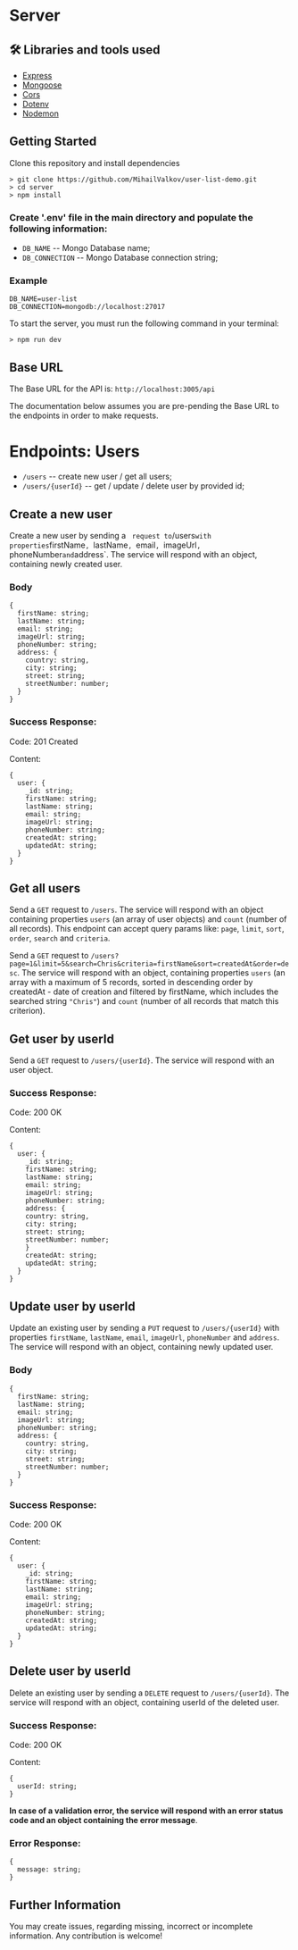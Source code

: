 # Server

## 🛠 Libraries and tools used

- [Express](https://expressjs.com/)
- [Mongoose](https://mongoosejs.com/)
- [Cors](https://github.com/expressjs/cors)
- [Dotenv](https://github.com/motdotla/dotenv)
- [Nodemon](https://github.com/remy/nodemon)

## Getting Started

Clone this repository and install dependencies

```
> git clone https://github.com/MihailValkov/user-list-demo.git
> cd server
> npm install
```

### Create '.env' file in the main directory and populate the following information:

- `DB_NAME` -- Mongo Database name;
- `DB_CONNECTION` -- Mongo Database connection string;

### Example

```
DB_NAME=user-list
DB_CONNECTION=mongodb://localhost:27017
```

To start the server, you must run the following command in your terminal:

```
> npm run dev
```

## Base URL

The Base URL for the API is: `http://localhost:3005/api`

The documentation below assumes you are pre-pending the Base URL to the endpoints in order to make requests.

# Endpoints: Users

- `/users` -- create new user / get all users;
- `/users/{userId}` -- get / update / delete user by provided id;

## Create a new user

Create a new user by sending a ` request to`/users`with properties`firstName`, `lastName`, `email`, `imageUrl`, `phoneNumber`and`address`. The service will respond with an object, containing newly created user.

### Body

```
{
  firstName: string;
  lastName: string;
  email: string;
  imageUrl: string;
  phoneNumber: string;
  address: {
    country: string,
    city: string;
    street: string;
    streetNumber: number;
  }
}
```

### Success Response:

Code: 201 Created

Content:

```
{
  user: {
    _id: string;
    firstName: string;
    lastName: string;
    email: string;
    imageUrl: string;
    phoneNumber: string;
    createdAt: string;
    updatedAt: string;
  }
}
```

## Get all users

Send a `GET` request to `/users`. The service will respond with an object containing properties `users` (an array of user objects) and `count` (number of all records). This endpoint can accept query params like: `page`, `limit`, `sort`, `order`, `search` and `criteria`.

Send a `GET` request to `/users?page=1&limit=5&search=Chris&criteria=firstName&sort=createdAt&order=desc`. The service will respond with an object, containing properties `users` (an array with a maximum of 5 records, sorted in descending order by createdAt - date of creation and filtered by firstName, which includes the searched string `"Chris"`) and `count` (number of all records that match this criterion).

## Get user by userId

Send a `GET` request to `/users/{userId}`. The service will respond with an user object.

### Success Response:

Code: 200 OK

Content:

```
{
  user: {
    _id: string;
    firstName: string;
    lastName: string;
    email: string;
    imageUrl: string;
    phoneNumber: string;
    address: {
    country: string,
    city: string;
    street: string;
    streetNumber: number;
    }
    createdAt: string;
    updatedAt: string;
  }
}
```

## Update user by userId

Update an existing user by sending a `PUT` request to `/users/{userId}` with properties `firstName`, `lastName`, `email`, `imageUrl`, `phoneNumber` and `address`. The service will respond with an object, containing newly updated user.

### Body

```
{
  firstName: string;
  lastName: string;
  email: string;
  imageUrl: string;
  phoneNumber: string;
  address: {
    country: string,
    city: string;
    street: string;
    streetNumber: number;
  }
}
```

### Success Response:

Code: 200 OK

Content:

```
{
  user: {
    _id: string;
    firstName: string;
    lastName: string;
    email: string;
    imageUrl: string;
    phoneNumber: string;
    createdAt: string;
    updatedAt: string;
  }
}
```

## Delete user by userId

Delete an existing user by sending a `DELETE` request to `/users/{userId}`. The service will respond with an object, containing userId of the deleted user.

### Success Response:

Code: 200 OK

Content:

```
{
  userId: string;
}
```

**In case of a validation error, the service will respond with an error status code and an object containing the error message**.

### Error Response:

```
{
  message: string;
}
```

## Further Information

You may create issues, regarding missing, incorrect or incomplete information. Any contribution is welcome!
